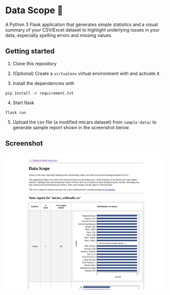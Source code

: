 # Data Scope 🔬

A Python 3 Flask application that generates simple statistics and a visual summary of your CSV/Excel dataset to highlight underlying issues in your data, especially spelling errors and missing values. 

## Getting started

1. Clone this repository
2. (Optional) Create a `virtualenv` virtual environment with and activate it. 

3. Install the dependencies with

```{sh}
pip install -r requirement.txt
```

4. Start flask

```
flask run
```

5. Upload the csv file (a modified mtcars dataset) from `sample-data/` to generate sample report shown in the screenshot below.

## Screenshot

![](./screenshots/demo-screenshot.png)
